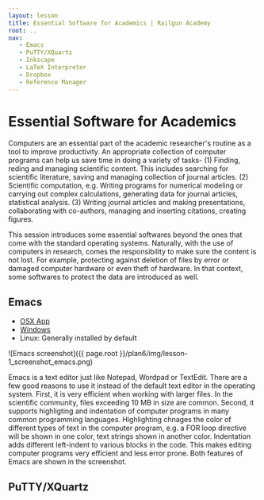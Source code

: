 ```yaml
---
layout: lesson
title: Essential Software for Academics | Railgun Academy
root: ..
nav:
   - Emacs
   - PuTTY/XQuartz
   - Inkscape
   - LaTeX Interpreter
   - Dropbox
   - Reference Manager
---
```


# Essential Software for Academics

Computers are an essential part of the academic researcher's routine as a tool to improve productivity. An appropriate collection of computer programs can help us save time in doing a variety of tasks- (1) Finding, reding and managing scientific content. This includes searching for scientific literature, saving and managing collection of journal articles. (2) Scientific computation, e.g. Writing programs for numerical modeling or carrying out complex calculations, generating data for journal articles, statistical analysis. (3) Writing journal articles and making presentations, collaborating with co-authors, managing and inserting citations, creating figures.

This session introduces some essential softwares beyond the ones that come with the standard operating systems. Naturally, with the use of computers in research, comes the responsibility to make sure the content is not lost. For example, protecting against deletion of files by error or damaged computer hardware or even theft of hardware. In that context, some softwares to protect the data are introduced as well.

## Emacs
* [OSX App](https://emacsformacosx.com/)
* [Windows](https://ftp.gnu.org/gnu/emacs/windows/)
* Linux: Generally installed by default

![Emacs screenshot]({{ page.root }}/plan6/img/lesson-1_screenshot_emacs.png)

Emacs is a text editor just like Notepad, Wordpad or TextEdit. There are a few good reasons to use it instead of the default text editor in the operating system. First, it is very efficient when working with larger files. In the scientific community, files exceeding 10 MB in size are common. Second, it supports highligting and indentation of computer programs in many common programming languages. Highlighting chnages the color of different types of text in the computer program, e.g. a FOR loop directive will be shown in one color, text strings shown in another color. Indentation adds different left-indent to various blocks in the code. This makes editing computer programs very efficient and less error prone. Both features of Emacs are shown in the screenshot.

## PuTTY/XQuartz
